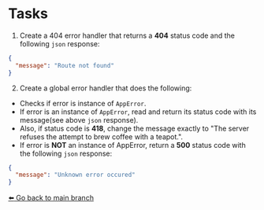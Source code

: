# Tasks
1. Create a 404 error handler that returns a **404** status code and the following `json` response:
```json
{
  "message": "Route not found"
}
```
2. Create a global error handler that does the following:
  - Checks if error is instance of `AppError`.
  - If error is an instance of `AppError`, read and return its status code with its message(see above `json` response).
  - Also, if status code is **418**, change the message exactly to "The server refuses the attempt to brew coffee with a teapot.".
  - If error is **NOT** an instance of AppError, return a **500** status code with the following `json` response:
  ```json
  {
    "message": "Unknown error occured"
  }
  ```

[:arrow_left: Go back to main branch](https://github.com/OttrTechnology/express-assessment#getting-started)
